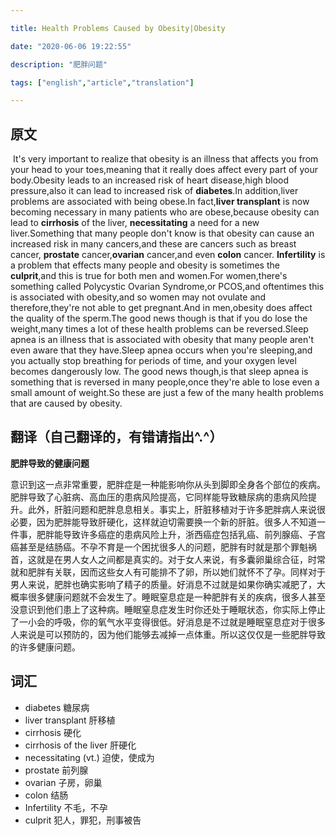 ```yaml
---

title: Health Problems Caused by Obesity|Obesity

date: "2020-06-06 19:22:55"

description: "肥胖问题"

tags: ["english","article","translation"]

---
```

## 原文
​	It's very important to realize that obesity is an illness that affects you from your head to your toes,meaning that it really does affect every part of your body.Obesity leads to an increased risk of heart disease,high blood pressure,also it can lead to increased risk of **diabetes**.In addition,liver problems are associated with being obese.In fact,**liver transplant** is now becoming necessary in many patients who are obese,because obesity can lead to **cirrhosis** of the liver, **necessitating** a need for a new liver.Something that many people don't know is that obesity can cause an increased risk in many cancers,and these are cancers such as breast cancer, **prostate** cancer,**ovarian** cancer,and even **colon** cancer. **Infertility** is a problem that effects many people and obesity is sometimes the **culprit**,and this is true for both men and women.For women,there's something called Polycystic Ovarian Syndrome,or PCOS,and oftentimes this is associated with obesity,and so women may not ovulate and therefore,they're not able to get pregnant.And in men,obesity does affect the quality of the sperm.The good news though is that if you do lose the weight,many times a lot of these health problems can be reversed.Sleep apnea is an illness that is associated with obesity that many people aren't even aware that they have.Sleep apnea occurs when you're sleeping,and you actually stop breathing for periods of time, and your oxygen level becomes dangerously low. The good news though,is that sleep apnea is something that is reversed in many people,once they're able to lose even a small amount of weight.So these are just a few of the many health problems that are caused by obesity.

## 翻译（自己翻译的，有错请指出^.^）

**肥胖导致的健康问题**

​	意识到这一点非常重要，肥胖症是一种能影响你从头到脚即全身各个部位的疾病。肥胖导致了心脏病、高血压的患病风险提高，它同样能导致糖尿病的患病风险提升。此外，肝脏问题和肥胖息息相关。事实上，肝脏移植对于许多肥胖病人来说很必要，因为肥胖能导致肝硬化，这样就迫切需要换一个新的肝脏。很多人不知道一件事，肥胖能导致许多癌症的患病风险上升，浙西癌症包括乳癌、前列腺癌、子宫癌甚至是结肠癌。不孕不育是一个困扰很多人的问题，肥胖有时就是那个罪魁祸首，这就是在男人女人之间都是真实的。对于女人来说，有多囊卵巢综合征，时常就和肥胖有关联，因而这些女人有可能排不了卵，所以她们就怀不了孕。同样对于男人来说，肥胖也确实影响了精子的质量。好消息不过就是如果你确实减肥了，大概率很多健康问题就不会发生了。睡眠窒息症是一种肥胖有关的疾病，很多人甚至没意识到他们患上了这种病。睡眠窒息症发生时你还处于睡眠状态，你实际上停止了一小会的呼吸，你的氧气水平变得很低。好消息是不过就是睡眠窒息症对于很多人来说是可以预防的，因为他们能够去减掉一点体重。所以这仅仅是一些肥胖导致的许多健康问题。

## 词汇

- diabetes  糖尿病
- liver transplant 肝移植
- cirrhosis 硬化
- cirrhosis of the liver 肝硬化
- necessitating (vt.) 迫使，使成为
- prostate 前列腺
- ovarian 子房，卵巢
- colon 结肠
- Infertility 不毛，不孕
- culprit 犯人，罪犯，刑事被告
